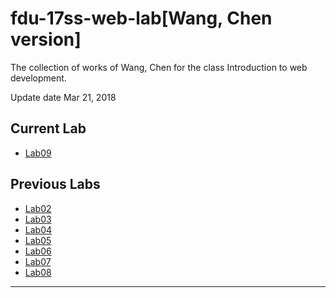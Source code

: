 # fdu-17ss-web-lab[Wang, Chen version]

The collection of works of Wang, Chen for the class Introduction to web development.

Update date Mar 21, 2018

## Current Lab

- [Lab09](./requirements/Lab09.md)

## Previous Labs

- [Lab02](./requirements/Lab02.md)
- [Lab03](./requirements/Lab03.png)
- [Lab04](./requirements/Lab04.md)
- [Lab05](https://www.bilibili.com/video/av21858680)
- [Lab06](./requirements/Lab06.md)
- [Lab07](./requirements/Lab07.md)
- [Lab08](./requirements/Lab08.md)

---
